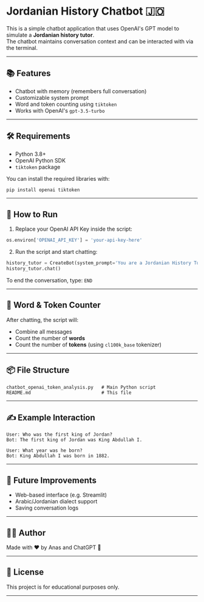 
# Jordanian History Chatbot 🇯🇴

This is a simple chatbot application that uses OpenAI's GPT model to simulate a **Jordanian history tutor**.  
The chatbot maintains conversation context and can be interacted with via the terminal.

---

## 📚 Features

- Chatbot with memory (remembers full conversation)
- Customizable system prompt
- Word and token counting using `tiktoken`
- Works with OpenAI's `gpt-3.5-turbo`

---

## 🛠 Requirements

- Python 3.8+
- OpenAI Python SDK
- `tiktoken` package

You can install the required libraries with:

```bash
pip install openai tiktoken
````

---

## 🚀 How to Run

1. Replace your OpenAI API Key inside the script:

```python
os.environ['OPENAI_API_KEY'] = 'your-api-key-here'
```

2. Run the script and start chatting:

```python
history_tutor = CreateBot(system_prompt='You are a Jordanian History Tutor')
history_tutor.chat()
```

To end the conversation, type: `END`

---

## 🧠 Word & Token Counter

After chatting, the script will:

* Combine all messages
* Count the number of **words**
* Count the number of **tokens** (using `cl100k_base` tokenizer)

---

## 📦 File Structure

```
chatbot_openai_token_analysis.py   # Main Python script
README.md                          # This file
```

---

## ✍️ Example Interaction

```text
User: Who was the first king of Jordan?
Bot: The first king of Jordan was King Abdullah I.

User: What year was he born?
Bot: King Abdullah I was born in 1882.
```

---

## 🧠 Future Improvements

* Web-based interface (e.g. Streamlit)
* Arabic/Jordanian dialect support
* Saving conversation logs

---

## 🧑‍💻 Author

Made with ❤️ by Anas and ChatGPT 🙌

---

## 🪪 License

This project is for educational purposes only.

---
